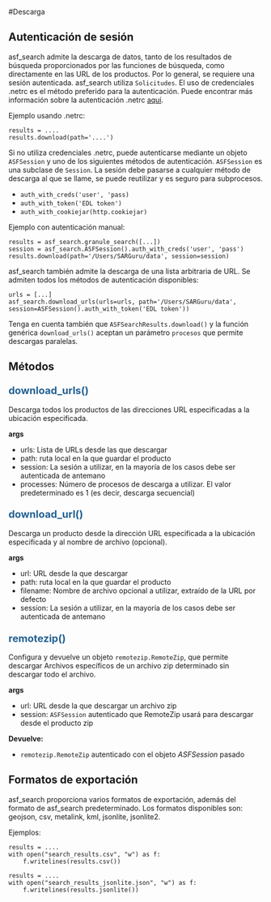 #Descarga

## Autenticación de sesión

asf_search admite la descarga de datos, tanto de los resultados de búsqueda proporcionados por las funciones de búsqueda, como directamente en las URL de los productos. Por lo general, se requiere una sesión autenticada. asf_search utiliza ```Solicitudes```. El uso de credenciales .netrc es el método preferido para la autenticación. Puede encontrar más información sobre la autenticación .netrc [aquí](https://requests.readthedocs.io/en/latest/user/authentication/#netrc-authentication).

Ejemplo usando .netrc:

	results = ....
	results.download(path='....')

Si no utiliza credenciales .netrc, puede autenticarse mediante un objeto ```ASFSession``` y uno de los siguientes métodos de autenticación. ```ASFSession``` es una subclase de ```Session```. La sesión debe pasarse a cualquier método de descarga al que se llame, se puede reutilizar y es seguro para subprocesos. 

- ```auth_with_creds('user', 'pass)```
- ```auth_with_token('EDL token')```
- ```auth_with_cookiejar(http.cookiejar)```

Ejemplo con autenticación manual:

	results = asf_search.granule_search([...])
	session = asf_search.ASFSession().auth_with_creds('user', 'pass')
	results.download(path='/Users/SARGuru/data', session=session)

asf_search también admite la descarga de una lista arbitraria de URL. Se admiten todos los métodos de autenticación disponibles:

	urls = [...]
	asf_search.download_urls(urls=urls, path='/Users/SARGuru/data', session=ASFSession().auth_with_token('EDL token'))

Tenga en cuenta también que ```ASFSearchResults.download()``` y la función genérica ```download_urls()``` aceptan un parámetro ```procesos``` que permite descargas paralelas.

## Métodos
### <span style="color: #236192; font-size: 20px;">download_urls()</span>

Descarga todos los productos de las direcciones URL especificadas a la ubicación especificada.

**args**

- urls: Lista de URLs desde las que descargar
- path: ruta local en la que guardar el producto
- session: La sesión a utilizar, en la mayoría de los casos debe ser autenticada de antemano
- processes: Número de procesos de descarga a utilizar. El valor predeterminado es 1 (es decir, descarga secuencial)

### <span style="color: #236192; font-size: 20px;" >download_url()</span>

Descarga un producto desde la dirección URL especificada a la ubicación especificada y al nombre de archivo (opcional).

**args**

- url: URL desde la que descargar
- path: ruta local en la que guardar el producto
- filename: Nombre de archivo opcional a utilizar, extraído de la URL por defecto
- session: La sesión a utilizar, en la mayoría de los casos debe ser autenticada de antemano

### <span style="color: #236192; font-size: 20px;">remotezip()</span>

Configura y devuelve un objeto ```remotezip.RemoteZip```, que permite descargar
Archivos específicos de un archivo zip determinado sin descargar todo el archivo.

**args**

- url: URL desde la que descargar un archivo zip
- session: ```ASFSession``` autenticado que RemoteZip usará para descargar desde el producto zip

**Devuelve:**

- `remotezip.RemoteZip` autenticado con el objeto _ASFSession_ pasado

## Formatos de exportación
asf_search proporciona varios formatos de exportación, además del formato de asf_search predeterminado. Los formatos disponibles son: geojson, csv, metalink, kml, jsonlite, jsonlite2.

Ejemplos:

	results = ....
	with open("search_results.csv", "w") as f:
		f.writelines(results.csv())

	results = ....
	with open("search_results_jsonlite.json", "w") as f:
		f.writelines(results.jsonlite())

